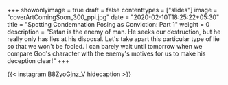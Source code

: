 +++
showonlyimage = true
draft = false
contenttypes = ["slides"]
image = "coverArtComingSoon_300_ppi.jpg"
date = "2020-02-10T18:25:22+05:30"
title = "Spotting Condemnation Posing as Conviction: Part 1"
weight = 0
description = "Satan is the enemy of man. He seeks our destruction, but he really only has lies at his disposal. Let's take apart this particular type of lie so that we won't be fooled. I can barely wait until tomorrow when we compare God's character with the enemy's motives for us to make his deception clear!"
+++


{{< instagram B8ZyoGjnz_V hidecaption >}}
